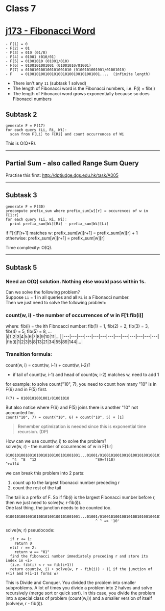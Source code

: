 # Class 7
# [j173 - Fibonacci Word](https://judge.hkoi.org/task/j173)
```
- F(1) = 0
- F(2) = 01
- F(3) = 010 (01/0)
- F(4) = 01001 (010/01)
- F(5) = 01001010 (01001/010)
- F(6) = 0100101001001 (01001010/01001)
- F(7) = 010010100100101001010 (0100101001001/01001010)
- F    = 0100101001001010010100100101001001....  (infinite length)
```
- There isn't any `11` (subtask 1 solved)
- The length of Fibonacci word is the Fibonacci numbers, i.e. F(i) = fib(i)
- The length of Fibonacci word grows exponentially because so does Fibonacci numbers

## Subtask 2
```
generate F = F(17)
for each query (Li, Ri, Wi):
  scan from F[Li] to F[Ri] and count occurrences of Wi
```
This is O(Q*R).

---

## Partial Sum - also called Range Sum Query
Practise this first: http://dptjudge.dgs.edu.hk/task/A005

---

## Subtask 3
```
generate F = F(30)
precompute prefix_sum where prefix_sum[w][r] = occurences of w in F[1:r]
for each query (Li, Ri, Wi):
  print prefix_sum[Wi][Ri] - prefix_sum[Wi][Li]
```
if F[r]F[r+1] matches w: prefix_sum[w][r+1] = prefix_sum[w][r] + 1<br>
otherwise: prefix_sum[w][r+1] = prefix_sum[w][r]

Time complexity: O(Q).

---

## Subtask 5
### Need an O(Q) solution. Nothing else would pass within 1s.
Can we solve the following problem?<br>
Suppose `Li` = 1 in all queries and all `Ri` is a Fibonacci number.<br>
Then we just need to solve the following problem:<br>
### count(w, i) - the number of occurrences of w in F[1:fib(i)]<br>
where: fib(i) = the ith Fibnoacci number: fib(1) = 1, fib(2) = 2, fib(3) = 3, fib(4) = 5, fib(5) = 8, ...<br>
|i|1|2|3|4|5|6|7|8|9|10|11|...|
|---|---|---|---|---|---|---|---|---|---|---|---|---|
|fib(i)|1|2|3|5|8|13|21|34|55|89|144|...|

### Transition formula:
count(w, i) = count(w, i-1) + count(w, i-2)?
- if tail of count(w, i-1) and head of count(w, i-2) matches w, need to add 1

for example: to solve count("10", 7), you need to count how many "10" is in F(6) and in F(5) first.
```
F(7) = 0100101001001/01001010
```
But also notice where F(6) and F(5) joins there is another "10" not accounted for.<br>
`count("10", 7) = count("10", 6) + count("10", 5) + [1]`
> Remember optimization is needed since this is exponential time recursion. (DP)

How can we use count(w, i) to solve the problem?<br>
solve(w, r) - the number of occurrences of w in F[1:r]
```
0100101001001010010100100101001001...01001/0100101001001010010100100101...
   ^4  ^8  ^12                           ^89=f(10)                 ^r=114
```
we can break this problem into 2 parts:
1. count up to the largest fibonacci number preceding r
2. count the rest of the tail

The tail is a prefix of F. So if fib(i) is the largest Fibonacci number before r, then we just need to solve(w, r-fib(i)).<br>
One last thing, the junction needs to be counted too.
```
0100101001001010010100100101001001...01001/0100101001001010010100100101...
                                         ^ ^ => '10'
```
solve(w, r) pseudocode:
```
  if r <= 1:
    return 0
  elif r == 2:
    return w == "01"
  find the fibonacci number immediately preceding r and store its index in <i>
  (i.e. fib(i) < r <= fib(i+1))
  return count(w, i) + solve(w, r - fib(i)) + (1 if the junction of F(i) and F(i-1) forms w)
```

This is Divide and Conquer. You divided the problem into smaller subproblems. A lot of times you divide a problem into 2 halves and solve recursively (merge sort or quick sort). In this case, you divide the problem into a special class of problem (count(w,i)) and a smaller version of itself (solve(w, r - fib(i)).
